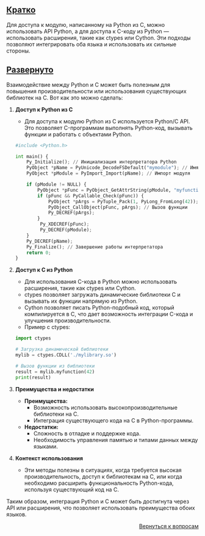 ## <u>Кратко</u>

Для доступа к модулю, написанному на Python из C, можно использовать API Python, а для доступа к C-коду из
Python — использовать расширения, такие как ctypes или Cython. Эти подходы позволяют интегрировать оба языка и
использовать их сильные стороны.

## <u>Развернуто</u>

Взаимодействие между Python и C может быть полезным для повышения производительности или использования существующих
библиотек на C. Вот как это можно сделать:

1. **Доступ к Python из C**
    - Для доступа к модулю Python из C используется Python/C API. Это позволяет C-программам выполнять Python-код,
      вызывать функции и работать с объектами Python.
    ```python
    #include <Python.h>

    int main() {
        Py_Initialize(); // Инициализация интерпретатора Python
        PyObject *pName = PyUnicode_DecodeFSDefault("mymodule"); // Имя модуля
        PyObject *pModule = PyImport_Import(pName); // Импорт модуля

        if (pModule != NULL) {
            PyObject *pFunc = PyObject_GetAttrString(pModule, "myfunction"); // Получение функции
            if (pFunc && PyCallable_Check(pFunc)) {
                PyObject *pArgs = PyTuple_Pack(1, PyLong_FromLong(42)); // Аргументы функции
                PyObject_CallObject(pFunc, pArgs); // Вызов функции
                Py_DECREF(pArgs);
            }
             Py_XDECREF(pFunc);
             Py_DECREF(pModule);
        }
        Py_DECREF(pName);
        Py_Finalize(); // Завершение работы интерпретатора
        return 0;
    }
    ```

2. **Доступ к C из Python**
    - Для использования C-кода в Python можно использовать расширения, такие как ctypes или Cython.
    - ctypes позволяет загружать динамические библиотеки C и вызывать их функции напрямую из Python.
    - Cython позволяет писать Python-подобный код, который компилируется в C, что дает возможность интеграции C-кода и
      улучшения производительности.
    - Пример с ctypes:
    ```Python
    import ctypes

    # Загрузка динамической библиотеки
    mylib = ctypes.CDLL('./mylibrary.so')

    # Вызов функции из библиотеки
    result = mylib.myfunction(42)
    print(result)
    ```

3. **Преимущества и недостатки**
    - **Преимущества:**
        - Возможность использовать высокопроизводительные библиотеки на C.
        - Интеграция существующего кода на C в Python-программы.
    - **Недостатки:**
        - Сложность в отладке и поддержке кода.
        - Необходимость управления памятью и типами данных между языками.

4. **Контекст использования**
    - Эти методы полезны в ситуациях, когда требуется высокая производительность, доступ к библиотекам на C,
      или когда необходимо расширить функциональность Python-кода, используя существующий код на C.

Таким образом, интеграция Python и C может быть достигнута через API или расширения, что позволяет использовать
преимущества обоих языков.

<div align="right">

[Вернуться к вопросам](../Вопросы.md)

</div>
